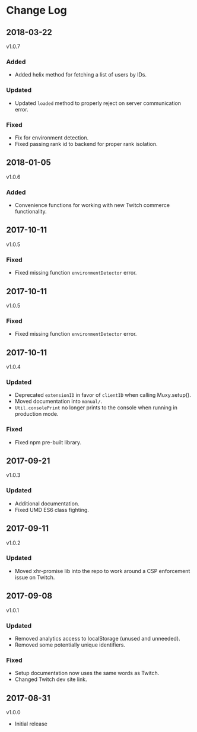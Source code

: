 # Change Log

## 2018-03-22
v1.0.7

### Added
- Added helix method for fetching a list of users by IDs.

### Updated
- Updated `loaded` method to properly reject on server communication error.

### Fixed
- Fix for environment detection.
- Fixed passing rank id to backend for proper rank isolation.

## 2018-01-05
v1.0.6

### Added
- Convenience functions for working with new Twitch commerce functionality.

## 2017-10-11
v1.0.5

### Fixed
- Fixed missing function `environmentDetector` error.

## 2017-10-11
v1.0.5

### Fixed
- Fixed missing function `environmentDetector` error.

## 2017-10-11
v1.0.4

### Updated
- Deprecated `extensionID` in favor of `clientID` when calling Muxy.setup().
- Moved documentation into `manual/`.
- `Util.consolePrint` no longer prints to the console when running in production mode.

### Fixed
- Fixed npm pre-built library.

## 2017-09-21
v1.0.3

### Updated
- Additional documentation.
- Fixed UMD ES6 class fighting.

## 2017-09-11
v1.0.2

### Updated
- Moved xhr-promise lib into the repo to work around a CSP enforcement issue on Twitch.


## 2017-09-08
v1.0.1

### Updated
- Removed analytics access to localStorage (unused and unneeded).
- Removed some potentially unique identifiers.

### Fixed
- Setup documentation now uses the same words as Twitch.
- Changed Twitch dev site link.


## 2017-08-31
v1.0.0

- Initial release
